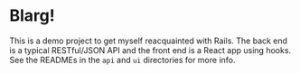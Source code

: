 # Blarg!

This is a demo project to get myself reacquainted with Rails. The back
end is a typical RESTful/JSON API and the front end is a React app using
hooks. See the READMEs in the `api` and `ui` directories for more info.